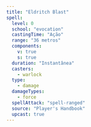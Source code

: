 ```yaml
---
title: "Eldritch Blast"
spell:
  level: 0
  school: "evocation"
  castingTime: "Ação"
  range: "36 metros"
  components:
    v: true
    s: true
  duration: "Instantânea"
  casters:
    - warlock
  type:
    - damage
  damageTypes:
    - force
  spellAttack: "spell-ranged"
  source: "Player's Handbook"
  upcast: true
---
```


